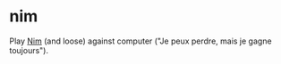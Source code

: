 # nim
Play [Nim](https://en.wikipedia.org/wiki/Nim) (and loose) against computer ("Je peux perdre, mais je gagne toujours").
